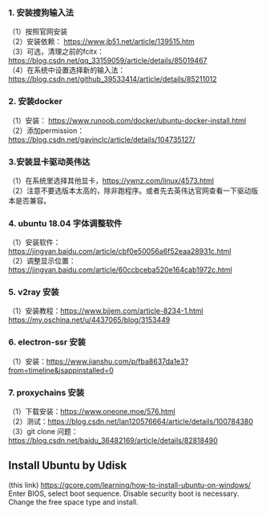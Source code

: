 ### 1. 安装搜狗输入法  
（1）按照官网安装  
（2）安装依赖： https://www.jb51.net/article/139515.htm  
（3）可选，清理之前的fcitx：https://blog.csdn.net/qq_33159059/article/details/85019467  
（4）在系统中设置选择新的输入法：https://blog.csdn.net/github_39533414/article/details/85211012  


### 2. 安装docker  
（1）安装： https://www.runoob.com/docker/ubuntu-docker-install.html  
（2）添加permission：https://blog.csdn.net/gavinclc/article/details/104735127/  

### 3.安装显卡驱动英伟达  
（1）在系统里选择其他显卡，https://ywnz.com/linux/4573.html  
（2）注意不要选版本太高的，除非跑程序。或者先去英伟达官网查看一下驱动版本是否兼容。  

### 4. ubuntu 18.04 字体调整软件  
（1）安装软件：https://jingyan.baidu.com/article/cbf0e50056a6f52eaa28931c.html  
（2）调整显示位置：https://jingyan.baidu.com/article/60ccbceba520e164cab1972c.html  

### 5. v2ray 安装  
（1）安装教程：https://www.bjjem.com/article-8234-1.html  
https://my.oschina.net/u/4437065/blog/3153449  

### 6. electron-ssr 安装  
（1）安装：https://www.jianshu.com/p/fba8637da1e3?from=timeline&isappinstalled=0  

### 7. proxychains 安装
（1）下载安装：https://www.oneone.moe/576.html  
（2）测试：https://blog.csdn.net/lan120576664/article/details/100784380  
（3）git clone 问题：https://blog.csdn.net/baidu_36482169/article/details/82818490

## Install Ubuntu by Udisk
(this link) https://gcore.com/learning/how-to-install-ubuntu-on-windows/
Enter BIOS, select boot sequence. Disable security boot is necessary.
Change the free space type and install.
